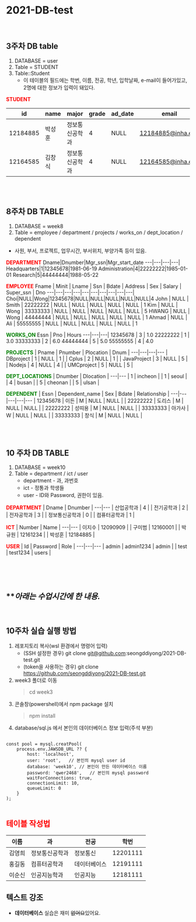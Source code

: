 # 2021-DB-test

<br>

## **3주차 DB table**
1. DATABASE = user
2. Table = STUDENT
3. Table::Student
    - 이 테이블의 필드에는 학번, 이름, 전공, 학년, 입학날짜, e-mail이 들어가있고, 2명에 대한 정보가 입력이 돼있다.

<span style="color:red">**STUDENT**</span>

id|name|major|grade|ad_date|email
---|---|---|---|---|---|
12184885|박성훈|정보통신공학과|4|NULL|12184885@inha.edu
12164585|김창식|정보통신공학과|4|NULL|12164585@inha.edu

<br><br>

## **8주차 DB TABLE**
1. DATABASE = week8
2. Table = employee / department / projects / works_on / dept_location / dependent
- 사원, 부서, 프로젝트, 업무시간, 부서위치, 부양가족 등이 있음.

<span style="color:red">**DEPARTMENT**</span>
Dname|Dnumber|Mgr_ssn|Mgr_start_date
---|---|---|---|
Headquarters|1|12345678|1981-06-19
Administration|4|22222222|1985-01-01
Research|5|44444444|1988-05-22

<span style="color:red">**EMPLOYEE**</span>
Fname | Minit | Lname | Ssn      | Bdate | Address | Sex  | Salary | Super_ssn | Dno
---|---|---|---|---|---|---|---|---|---|
Choi|NULL|Wong|12345678|NULL|NULL|NULL|NULL|NULL|4
John  | NULL  | Smith | 22222222 | NULL  | NULL    | NULL |   NULL | NULL      |   1
Kim   | NULL  | Wong  | 33333333 | NULL  | NULL    | NULL |   NULL | NULL      |   5
HWANG | NULL  | Wong  | 44444444 | NULL  | NULL    | NULL |   NULL | NULL      |   1
Ahmad | NULL  | Ali   | 55555555 | NULL  | NULL    | NULL |   NULL | NULL      |   1

<span style="color:green">**WORKS_ON**</span>
Essn | Pno | Hours
---|---|---|
12345678 |   3 |   1.0
22222222 |   1 |   3.0
33333333 |   2 |   6.0
44444444 |   5 |   5.0
55555555 |   4 |   4.0

<span style="color:green">**PROJECTS**</span>
| Pname       | Pnumber | Plocation | Dnum |
---|---|---|---
| DBproject   |       1 | NULL      |    1 |
| Cplus       |       2 | NULL      |    1 |
| JavaProject |       3 | NULL      |    5 |
| Nodejs      |       4 | NULL      |    4 |
| UMCproject  |       5 | NULL      |    5 |

<span style="color:green">**DEPT_LOCATIONS**</span>
| Dnumber | Dlocation |
---|---
|       1 | incheon   |
|       1 | seoul     |
|       4 | busan     |
|       5 | cheonan   |
|       5 | ulsan     |

<span style="color:green">**DEPENDENT**</span>
| Essn     | Dependent_name | Sex  | Bdate | Relationship |
---|---|---|---|---
| 12345678 | 이든           | M    | NULL  | NULL         |
| 22222222 | 도리스         | M    | NULL  | NULL         |
| 22222222 | 성띠용         | M    | NULL  | NULL         |
| 33333333 | 아가사         | W    | NULL  | NULL         |
| 33333333 | 창식           | M    | NULL  | NULL         |

<br><br>

## **10 주차 DB TABLE**

1. DATABASE = week10
2. Table = department / ict / user
    - department - 과, 과번호
    - ict - 정통과 학생들
    - user - ID와 Password, 권한이 있음.

<span style="color:red">**DEPARTMENT**</span>
| Dname          | Dnumber |
---|---
| 산업공학과     |       4 |
| 전기공학과     |       2 |
| 전자공학과     |       3 |
| 정보통신공학과 |       0 |
| 컴퓨터공학과   |       1 |

<span style="color:red">**ICT**</span>
| Number | Name     |
---|---
| 이지수 | 12090909 |
| 구미범 | 12160001 |
| 박규원 | 12161234 |
| 박성훈 | 12184885 |

<span style="color:red">**USER**</span>
| Id    | Password  | Role  |
---|---|---
| admin | admin1234 | admin |
| test  | test1234  | users |

<br><br><br>

## ***아래는 수업시간에 한 내용.*
<br>

## 10주차 실습 실행 방법
1. 레포지토리 복사(wsl 환경에서 명령어 입력)
    - (SSH 설정한 경우) git clone git@github.com:seongddiyong/2021-DB-test.git
    - (token을 사용하는 경우) git clone https://github.com/seongddiyong/2021-DB-test.git
2. week3 폴더로 이동
    > cd week3
3. 콘솔창(powershell)에서 npm package 설치
    > npm install
4. database/sql.js 에서 본인의 데이터베이스 정보 입력(주석 부분)
<pre>
<code>
const pool = mysql.creatPool(
    process.env.JAWSDB_URL ?? {
        host: 'localhost',
        user: 'root',   // 본인의 mysql user id
        database: 'week10', // 본인이 만든 데이터베이스 이름
        password: 'qwer2468',   // 본인의 mysql password
        waitForConnections: true,
        connectionLimit: 10,
        queueLimit: 0
    }
);
</code>
</pre>

## <span style="color:red">테이블 작성법</span>

이름|과|전공|학번
---|---|---|---|
김영희|정보통신공학과|정보통신|12201111
홍길동|컴퓨터공학과|데이터베이스|12191111
이순신|인공지능학과|인공지능|12181111

## 텍스트 강조

- **데이터베이스** 실습은 재미 ~~없어요~~있어요.
